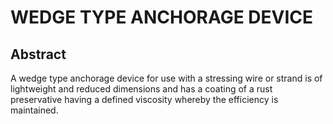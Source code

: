 # WEDGE TYPE ANCHORAGE DEVICE

## Abstract
A wedge type anchorage device for use with a stressing wire or strand is of lightweight and reduced dimensions and has a coating of a rust preservative having a defined viscosity whereby the efficiency is maintained.